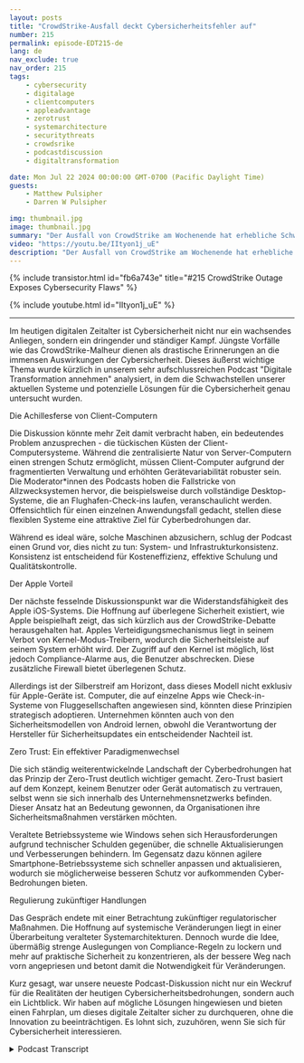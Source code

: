 ```yaml
---
layout: posts
title: "CrowdStrike-Ausfall deckt Cybersicherheitsfehler auf"
number: 215
permalink: episode-EDT215-de
lang: de
nav_exclude: true
nav_order: 215
tags:
    - cybersecurity
    - digitalage
    - clientcomputers
    - appleadvantage
    - zerotrust
    - systemarchitecture
    - securitythreats
    - crowdsrike
    - podcastdiscussion
    - digitaltransformation

date: Mon Jul 22 2024 00:00:00 GMT-0700 (Pacific Daylight Time)
guests:
    - Matthew Pulsipher
    - Darren W Pulsipher

img: thumbnail.jpg
image: thumbnail.jpg
summary: "Der Ausfall von CrowdStrike am Wochenende hat erhebliche Schwächen in unserem Ansatz zur Cybersecurity, Softwareentwicklung und Systemarchitektur aufgedeckt. Darren wird vom zurückkehrenden Gast Matthew Pulsipher begleitet, um die Auswirkungen der Ereignisse dieses Wochenendes zu diskutieren."
video: "https://youtu.be/IItyon1j_uE"
description: "Der Ausfall von CrowdStrike am Wochenende hat erhebliche Schwächen in unserem Ansatz zur Cybersecurity, Softwareentwicklung und Systemarchitektur aufgedeckt. Darren wird vom zurückkehrenden Gast Matthew Pulsipher begleitet, um die Auswirkungen der Ereignisse dieses Wochenendes zu diskutieren."
---
```


<div>
{% include transistor.html id="fb6a743e" title="#215 CrowdStrike Outage Exposes Cybersecurity Flaws" %}

{% include youtube.html id="IItyon1j_uE" %}
</div>

---

Im heutigen digitalen Zeitalter ist Cybersicherheit nicht nur ein wachsendes Anliegen, sondern ein dringender und ständiger Kampf. Jüngste Vorfälle wie das CrowdStrike-Malheur dienen als drastische Erinnerungen an die immensen Auswirkungen der Cybersicherheit. Dieses äußerst wichtige Thema wurde kürzlich in unserem sehr aufschlussreichen Podcast "Digitale Transformation annehmen" analysiert, in dem die Schwachstellen unserer aktuellen Systeme und potenzielle Lösungen für die Cybersicherheit genau untersucht wurden.

Die Achillesferse von Client-Computern

Die Diskussion könnte mehr Zeit damit verbracht haben, ein bedeutendes Problem anzusprechen - die tückischen Küsten der Client-Computersysteme. Während die zentralisierte Natur von Server-Computern einen strengen Schutz ermöglicht, müssen Client-Computer aufgrund der fragmentierten Verwaltung und erhöhten Gerätevariabilität robuster sein. Die Moderator*innen des Podcasts hoben die Fallstricke von Allzwecksystemen hervor, die beispielsweise durch vollständige Desktop-Systeme, die an Flughafen-Check-ins laufen, veranschaulicht werden. Offensichtlich für einen einzelnen Anwendungsfall gedacht, stellen diese flexiblen Systeme eine attraktive Ziel für Cyberbedrohungen dar.

Während es ideal wäre, solche Maschinen abzusichern, schlug der Podcast einen Grund vor, dies nicht zu tun: System- und Infrastrukturkonsistenz. Konsistenz ist entscheidend für Kosteneffizienz, effektive Schulung und Qualitätskontrolle.

Der Apple Vorteil

Der nächste fesselnde Diskussionspunkt war die Widerstandsfähigkeit des Apple iOS-Systems. Die Hoffnung auf überlegene Sicherheit existiert, wie Apple beispielhaft zeigt, das sich kürzlich aus der CrowdStrike-Debatte herausgehalten hat. Apples Verteidigungsmechanismus liegt in seinem Verbot von Kernel-Modus-Treibern, wodurch die Sicherheitsleiste auf seinem System erhöht wird. Der Zugriff auf den Kernel ist möglich, löst jedoch Compliance-Alarme aus, die Benutzer abschrecken. Diese zusätzliche Firewall bietet überlegenen Schutz.

Allerdings ist der Silberstreif am Horizont, dass dieses Modell nicht exklusiv für Apple-Geräte ist. Computer, die auf einzelne Apps wie Check-in-Systeme von Fluggesellschaften angewiesen sind, könnten diese Prinzipien strategisch adoptieren. Unternehmen könnten auch von den Sicherheitsmodellen von Android lernen, obwohl die Verantwortung der Hersteller für Sicherheitsupdates ein entscheidender Nachteil ist.

Zero Trust: Ein effektiver Paradigmenwechsel

Die sich ständig weiterentwickelnde Landschaft der Cyberbedrohungen hat das Prinzip der Zero-Trust deutlich wichtiger gemacht. Zero-Trust basiert auf dem Konzept, keinem Benutzer oder Gerät automatisch zu vertrauen, selbst wenn sie sich innerhalb des Unternehmensnetzwerks befinden. Dieser Ansatz hat an Bedeutung gewonnen, da Organisationen ihre Sicherheitsmaßnahmen verstärken möchten.

Veraltete Betriebssysteme wie Windows sehen sich Herausforderungen aufgrund technischer Schulden gegenüber, die schnelle Aktualisierungen und Verbesserungen behindern. Im Gegensatz dazu können agilere Smartphone-Betriebssysteme sich schneller anpassen und aktualisieren, wodurch sie möglicherweise besseren Schutz vor aufkommenden Cyber-Bedrohungen bieten.

Regulierung zukünftiger Handlungen

Das Gespräch endete mit einer Betrachtung zukünftiger regulatorischer Maßnahmen. Die Hoffnung auf systemische Veränderungen liegt in einer Überarbeitung veralteter Systemarchitekturen. Dennoch wurde die Idee, übermäßig strenge Auslegungen von Compliance-Regeln zu lockern und mehr auf praktische Sicherheit zu konzentrieren, als der bessere Weg nach vorn angepriesen und betont damit die Notwendigkeit für Veränderungen.

Kurz gesagt, war unsere neueste Podcast-Diskussion nicht nur ein Weckruf für die Realitäten der heutigen Cybersicherheitsbedrohungen, sondern auch ein Lichtblick. Wir haben auf mögliche Lösungen hingewiesen und bieten einen Fahrplan, um dieses digitale Zeitalter sicher zu durchqueren, ohne die Innovation zu beeinträchtigen. Es lohnt sich, zuzuhören, wenn Sie sich für Cybersicherheit interessieren.



<details>
<summary> Podcast Transcript </summary>

<p></p>

</details>
